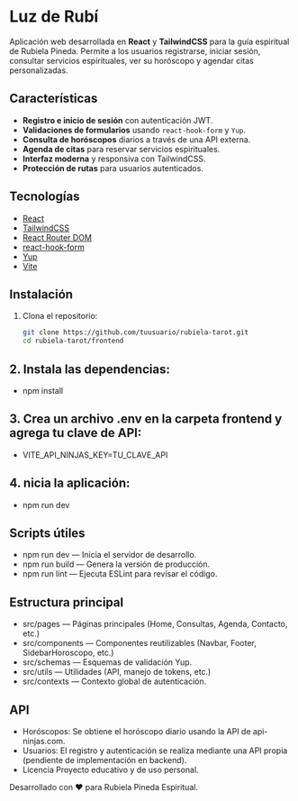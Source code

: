 # Luz de Rubí

Aplicación web desarrollada en **React** y **TailwindCSS** para la guía espiritual de Rubiela Pineda. Permite a los usuarios registrarse, iniciar sesión, consultar servicios espirituales, ver su horóscopo y agendar citas personalizadas.

## Características

- **Registro e inicio de sesión** con autenticación JWT.
- **Validaciones de formularios** usando `react-hook-form` y `Yup`.
- **Consulta de horóscopos** diarios a través de una API externa.
- **Agenda de citas** para reservar servicios espirituales.
- **Interfaz moderna** y responsiva con TailwindCSS.
- **Protección de rutas** para usuarios autenticados.

## Tecnologías

- [React](https://react.dev/)
- [TailwindCSS](https://tailwindcss.com/)
- [React Router DOM](https://reactrouter.com/)
- [react-hook-form](https://react-hook-form.com/)
- [Yup](https://github.com/jquense/yup)
- [Vite](https://vitejs.dev/)

## Instalación

1. Clona el repositorio:

   ```sh
   git clone https://github.com/tuusuario/rubiela-tarot.git
   cd rubiela-tarot/frontend

   ```

## 2. Instala las dependencias:

- npm install

## 3. Crea un archivo .env en la carpeta frontend y agrega tu clave de API:

- VITE_API_NINJAS_KEY=TU_CLAVE_API

## 4. nicia la aplicación:

- npm run dev

## Scripts útiles

- npm run dev — Inicia el servidor de desarrollo.
- npm run build — Genera la versión de producción.
- npm run lint — Ejecuta ESLint para revisar el código.

## Estructura principal

- src/pages — Páginas principales (Home, Consultas, Agenda, Contacto, etc.)
- src/components — Componentes reutilizables (Navbar, Footer, SidebarHoroscopo, etc.)
- src/schemas — Esquemas de validación Yup.
- src/utils — Utilidades (API, manejo de tokens, etc.)
- src/contexts — Contexto global de autenticación.

## API

- Horóscopos: Se obtiene el horóscopo diario usando la API de api-ninjas.com.
- Usuarios: El registro y autenticación se realiza mediante una API propia (pendiente de implementación en backend).
- Licencia
  Proyecto educativo y de uso personal.

Desarrollado con ❤️ para Rubiela Pineda Espiritual.

